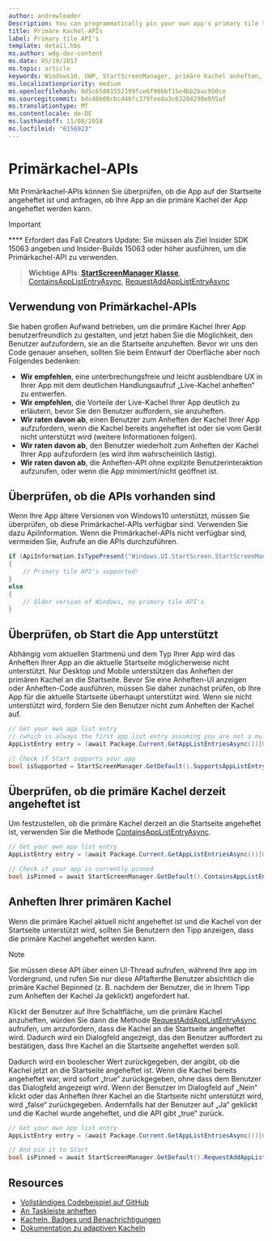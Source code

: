 ```yaml
---
author: andrewleader
Description: You can programmatically pin your own app's primary tile to Start, just like you can pin secondary tiles. And you can check whether it's currently pinned.
title: Primäre Kachel-APIs
label: Primary tile API's
template: detail.hbs
ms.author: wdg-dev-content
ms.date: 05/19/2017
ms.topic: article
keywords: Windows10, UWP, StartScreenManager, primäre Kachel anheften, primäre Kachel-APIs, überprüfen, ob die Kachel angeheftet ist, Live-Kachel
ms.localizationpriority: medium
ms.openlocfilehash: 8d5c65881552199fce6f90bbf15e4bb2bac950ce
ms.sourcegitcommit: bdc40b08cbcd46fc379feeda3c63204290e055af
ms.translationtype: MT
ms.contentlocale: de-DE
ms.lasthandoff: 11/08/2018
ms.locfileid: "6156923"
---
```

# <a name="primary-tile-apis"></a>Primärkachel-APIs
 

Mit Primärkachel-APIs können Sie überprüfen, ob die App auf der Startseite angeheftet ist und anfragen, ob Ihre App an die primäre Kachel der App angeheftet werden kann.

> [!IMPORTANT]
> **** Erfordert das Fall Creators Update: Sie müssen als Ziel Insider SDK 15063 angeben und Insider-Builds 15063 oder höher ausführen, um die Primärkachel-API zu verwenden.

> **Wichtige APIs**: [**StartScreenManager Klasse**](https://docs.microsoft.com/uwp/api/windows.ui.startscreen.startscreenmanager), [ContainsAppListEntryAsync](https://docs.microsoft.com/uwp/api/windows.ui.startscreen.startscreenmanager#Windows_UI_StartScreen_StartScreenManager_ContainsAppListEntryAsync_Windows_ApplicationModel_Core_AppListEntry_), [RequestAddAppListEntryAsync](https://docs.microsoft.com/uwp/api/windows.ui.startscreen.startscreenmanager#Windows_UI_StartScreen_StartScreenManager_RequestAddAppListEntryAsync_Windows_ApplicationModel_Core_AppListEntry_)


## <a name="when-to-use-primary-tile-apis"></a>Verwendung von Primärkachel-APIs

Sie haben großen Aufwand betrieben, um die primäre Kachel Ihrer App benutzerfreundlich zu gestalten, und jetzt haben Sie die Möglichkeit, den Benutzer aufzufordern, sie an die Startseite anzuheften. Bevor wir uns den Code genauer ansehen, sollten Sie beim Entwurf der Oberfläche aber noch Folgendes bedenken:

* **Wir empfehlen**, eine unterbrechungsfreie und leicht ausblendbare UX in Ihrer App mit dem deutlichen Handlungsaufruf „Live-Kachel anheften“ zu entwerfen.
* **Wir empfehlen**, die Vorteile der Live-Kachel Ihrer App deutlich zu erläutern, bevor Sie den Benutzer auffordern, sie anzuheften.
* **Wir raten davon ab**, einen Benutzer zum Anheften der Kachel Ihrer App aufzufordern, wenn die Kachel bereits angeheftet ist oder sie vom Gerät nicht unterstützt wird (weitere Informationen folgen).
* **Wir raten davon ab**, den Benutzer wiederholt zum Anheften der Kachel Ihrer App aufzufordern (es wird ihm wahrscheinlich lästig).
* **Wir raten davon ab**, die Anheften-API ohne explizite Benutzerinteraktion aufzurufen, oder wenn die App minimiert/nicht geöffnet ist.


## <a name="checking-whether-the-apis-exist"></a>Überprüfen, ob die APIs vorhanden sind

Wenn Ihre App ältere Versionen von Windows10 unterstützt, müssen Sie überprüfen, ob diese Primärkachel-APIs verfügbar sind. Verwenden Sie dazu ApiInformation. Wenn die Primärkachel-APIs nicht verfügbar sind, vermeiden Sie, Aufrufe an die APIs durchzuführen.

```csharp
if (ApiInformation.IsTypePresent("Windows.UI.StartScreen.StartScreenManager"))
{
    // Primary tile API's supported!
}
else
{
    // Older version of Windows, no primary tile API's
}
```


## <a name="check-if-start-supports-your-app"></a>Überprüfen, ob Start die App unterstützt

Abhängig vom aktuellen Startmenü und dem Typ Ihrer App wird das Anheften Ihrer App an die aktuelle Startseite möglicherweise nicht unterstützt. Nur Desktop und Mobile unterstützen das Anheften der primären Kachel an die Startseite. Bevor Sie eine Anheften-UI anzeigen oder Anheften-Code ausführen, müssen Sie daher zunächst prüfen, ob Ihre App für die aktuelle Startseite überhaupt unterstützt wird. Wenn sie nicht unterstützt wird, fordern Sie den Benutzer nicht zum Anheften der Kachel auf.

```csharp
// Get your own app list entry
// (which is always the first app list entry assuming you are not a multi-app package)
AppListEntry entry = (await Package.Current.GetAppListEntriesAsync())[0];

// Check if Start supports your app
bool isSupported = StartScreenManager.GetDefault().SupportsAppListEntry(entry);
```


## <a name="check-whether-youre-currently-pinned"></a>Überprüfen, ob die primäre Kachel derzeit angeheftet ist

Um festzustellen, ob die primäre Kachel derzeit an die Startseite angeheftet ist, verwenden Sie die Methode [ContainsAppListEntryAsync](https://docs.microsoft.com/uwp/api/windows.ui.startscreen.startscreenmanager#Windows_UI_StartScreen_StartScreenManager_ContainsAppListEntryAsync_Windows_ApplicationModel_Core_AppListEntry_).

```csharp
// Get your own app list entry
AppListEntry entry = (await Package.Current.GetAppListEntriesAsync())[0];

// Check if your app is currently pinned
bool isPinned = await StartScreenManager.GetDefault().ContainsAppListEntryAsync(entry);
```


##  <a name="pin-your-primary-tile"></a>Anheften Ihrer primären Kachel

Wenn die primäre Kachel aktuell nicht angeheftet ist und die Kachel von der Startseite unterstützt wird, sollten Sie Benutzern den Tipp anzeigen, dass die primäre Kachel angeheftet werden kann.

> [!NOTE]
> Sie müssen diese API über einen UI-Thread aufrufen, während Ihre app im Vordergrund, und rufen Sie nur diese APIafterthe Benutzer absichtlich die primäre Kachel Bepinned (z. B. nachdem der Benutzer, die in Ihrem Tipp zum Anheften der Kachel Ja geklickt) angefordert hat.

Klickt der Benutzer auf Ihre Schaltfläche, um die primäre Kachel anzuheften, würden Sie dann die Methode [RequestAddAppListEntryAsync](https://docs.microsoft.com/uwp/api/windows.ui.startscreen.startscreenmanager#Windows_UI_StartScreen_StartScreenManager_RequestAddAppListEntryAsync_Windows_ApplicationModel_Core_AppListEntry_) aufrufen, um anzufordern, dass die Kachel an die Startseite angeheftet wird. Dadurch wird ein Dialogfeld angezeigt, das den Benutzer auffordert zu bestätigen, dass Ihre Kachel an die Startseite angeheftet werden soll.

Dadurch wird ein boolescher Wert zurückgegeben, der angibt, ob die Kachel jetzt an die Startseite angeheftet ist. Wenn die Kachel bereits angeheftet war, wird sofort „true“ zurückgegeben, ohne dass dem Benutzer das Dialogfeld angezeigt wird. Wenn der Benutzer im Dialogfeld auf „Nein“ klickt oder das Anheften Ihrer Kachel an die Startseite nicht unterstützt wird, wird „false“ zurückgegeben. Andernfalls hat der Benutzer auf „Ja“ geklickt und die Kachel wurde angeheftet, und die API gibt „true“ zurück.

```csharp
// Get your own app list entry
AppListEntry entry = (await Package.Current.GetAppListEntriesAsync())[0];

// And pin it to Start
bool isPinned = await StartScreenManager.GetDefault().RequestAddAppListEntryAsync(entry);
```


## <a name="resources"></a>Resources

* [Vollständiges Codebeispiel auf GitHub](https://github.com/WindowsNotifications/quickstart-pin-primary-tile)
* [An Taskleiste anheften](../pin-to-taskbar.md)
* [Kacheln, Badges und Benachrichtigungen](index.md)
* [Dokumentation zu adaptiven Kacheln](create-adaptive-tiles.md)
